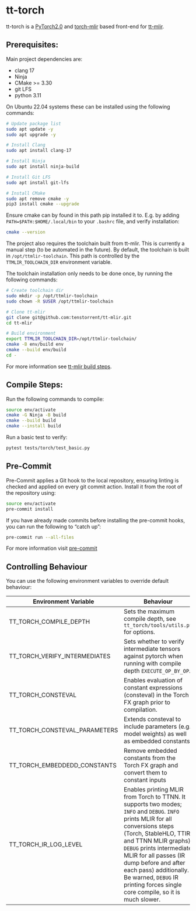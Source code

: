 # tt-torch

tt-torch is a [PyTorch2.0](https://pytorch.org/get-started/pytorch-2.0/) and [torch-mlir](https://github.com/llvm/torch-mlir/) based front-end for [tt-mlir](https://github.com/tenstorrent/tt-mlir/).


## Prerequisites:

Main project dependencies are:
 - clang 17
 - Ninja
 - CMake >= 3.30
 - git LFS
 - python 3.11

On Ubuntu 22.04 systems these can be installed using the following commands:

```bash
# Update package list
sudo apt update -y
sudo apt upgrade -y

# Install Clang
sudo apt install clang-17

# Install Ninja
sudo apt install ninja-build

# Install Git LFS
sudo apt install git-lfs

# Install CMake
sudo apt remove cmake -y
pip3 install cmake --upgrade
```

Ensure cmake can by found in this path pip installed it to. E.g. by adding `PATH=$PATH:$HOME/.local/bin` to your `.bashrc` file, and verify installation:
```bash
cmake --version
```

The project also requires the toolchain built from tt-mlir. This is currently a manual step (to be automated in the future). By default, the toolchain is built in `/opt/ttmlir-toolchain`. This path is controlled by the `TTMLIR_TOOLCHAIN_DIR` environment variable.

The toolchain installation only needs to be done once, by running the following commands:

```bash
# Create toolchain dir
sudo mkdir -p /opt/ttmlir-toolchain
sudo chown -R $USER /opt/ttmlir-toolchain

# Clone tt-mlir
git clone git@github.com:tenstorrent/tt-mlir.git
cd tt-mlir

# Build environment
export TTMLIR_TOOLCHAIN_DIR=/opt/ttmlir-toolchain/
cmake -B env/build env
cmake --build env/build
cd -
```
For more information see [tt-mlir build steps](https://docs.tenstorrent.com/tt-mlir/build.html).

## Compile Steps:

Run the following commands to compile:
```bash
source env/activate
cmake -G Ninja -B build
cmake --build build
cmake --install build
```

Run a basic test to verify:
```bash
pytest tests/torch/test_basic.py
```

## Pre-Commit
Pre-Commit applies a Git hook to the local repository, ensuring linting is checked and applied on every git commit action. Install it from the root of the repository using:

```bash
source env/activate
pre-commit install
```

If you have already made commits before installing the pre-commit hooks, you can run the following to “catch up”:

```bash
pre-commit run --all-files
```

For more information visit [pre-commit](https://pre-commit.com/)


## Controlling Behaviour

You can use the following environment variables to override default behaviour:

| Environment Variable | Behaviour | Default |
| -------------------- | --------- | --------
| TT_TORCH_COMPILE_DEPTH | Sets the maximum compile depth, see `tt_torch/tools/utils.py` for options. | `EXECUTE` |
| TT_TORCH_VERIFY_INTERMEDIATES | Sets whether to verify intermediate tensors against pytorch when running with compile depth `EXECUTE_OP_BY_OP`. | False |
| TT_TORCH_CONSTEVAL | Enables evaluation of constant expressions (consteval) in the Torch FX graph prior to compilation. | False |
| TT_TORCH_CONSTEVAL_PARAMETERS | Extends consteval to include parameters (e.g., model weights) as well as embedded constants. | False |
| TT_TORCH_EMBEDDEDD_CONSTANTS | Remove embedded constants from the Torch FX graph and convert them to constant inputs | False |
| TT_TORCH_IR_LOG_LEVEL | Enables printing MLIR from Torch to TTNN. It supports two modes; `INFO` and `DEBUG`. `INFO` prints MLIR for all conversions steps (Torch, StableHLO, TTIR and TTNN MLIR graphs). `DEBUG` prints intermediate MLIR for all passes (IR dump before and after each pass) additionally. Be warned, `DEBUG` IR printing forces single core compile, so it is much slower. | Disable |
